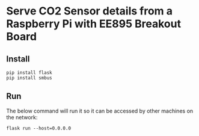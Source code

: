 # Serve CO2 Sensor details from a Raspberry Pi with EE895 Breakout Board

## Install
```
pip install flask
pip install smbus
```

## Run
The below command will run it so it can be accessed by other machines on the network:

```
flask run --host=0.0.0.0
```
